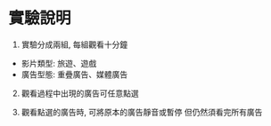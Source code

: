 # 實驗說明

1. 實驗分成兩組, 每組觀看十分鐘

- 影片類型: 旅遊、遊戲
- 廣告型態: 重疊廣告、媒體廣告

2. 觀看過程中出現的廣告可任意點選

3. 觀看點選的廣告時, 可將原本的廣告靜音或暫停
   但仍然須看完所有廣告

